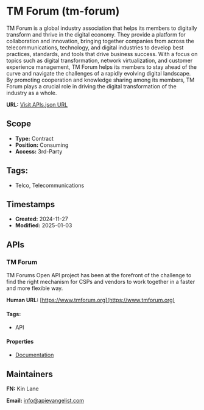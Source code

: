 # TM Forum (tm-forum)
TM Forum is a global industry association that helps its members to digitally transform and thrive in the digital economy. They provide a platform for collaboration and innovation, bringing together companies from across the telecommunications, technology, and digital industries to develop best practices, standards, and tools that drive business success. With a focus on topics such as digital transformation, network virtualization, and customer experience management, TM Forum helps its members to stay ahead of the curve and navigate the challenges of a rapidly evolving digital landscape. By promoting cooperation and knowledge sharing among its members, TM Forum plays a crucial role in driving the digital transformation of the industry as a whole.

**URL:** [Visit APIs.json URL](https://raw.githubusercontent.com/api-evangelist/tm-forum/refs/heads/main/apis.yml)

## Scope

- **Type:** Contract 
- **Position:** Consuming 
- **Access:** 3rd-Party 

## Tags:

 - Telco, Telecommunications

## Timestamps

- **Created:** 2024-11-27 
- **Modified:** 2025-01-03 

## APIs

### TM Forum
TM Forums Open API project has been at the forefront of the challenge to find the right mechanism for CSPs and vendors to work together in a faster and more flexible way. 

**Human URL:** [https://www.tmforum.org](https://www.tmforum.org)


#### Tags:

 - API

#### Properties

- [Documentation](https://www.tmforum.org)

## Maintainers

**FN:** Kin Lane

**Email:** info@apievangelist.com

